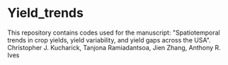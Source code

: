 # Yield_trends
This repository contains codes used for the manuscript: "Spatiotemporal trends in crop yields, yield variability, and yield gaps across the USA". Christopher J. Kucharick, Tanjona Ramiadantsoa, Jien Zhang, Anthony R. Ives
